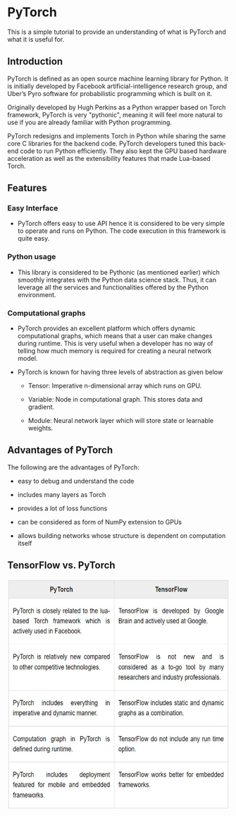 # PyTorch

This is a simple tutorial to provide an understanding of what is PyTorch and what it is useful for.

## Introduction

PyTorch is defined as an open source machine learning library for Python. It is initially developed by Facebook artificial-intelligence research group, and Uber’s Pyro software for probabilistic programming which is built on it.

Originally developed by Hugh Perkins as a Python wrapper based on Torch framework, PyTorch is very "pythonic", meaning it will feel more natural to use if you are already familiar with Python programming.

PyTorch redesigns and implements Torch in Python while sharing the same core C libraries for the backend code. PyTorch developers tuned this back-end code to run Python efficiently. They also kept the GPU based hardware acceleration as well as the extensibility features that made Lua-based Torch.

## Features

### Easy Interface
- PyTorch offers easy to use API hence it is considered to be very simple to operate and runs on Python. The code execution in this framework is quite easy.

### Python usage
- This library is considered to be Pythonic (as mentioned earlier) which smoothly integrates with the Python data science stack. Thus, it can leverage all the services and functionalities offered by the Python environment.

### Computational graphs 
- PyTorch provides an excellent platform which offers dynamic computational graphs, which means that a user can make changes during runtime. This is very useful when a developer has no way of telling how much memory is required for creating a neural network model.

- PyTorch is known for having three levels of abstraction as given below

   - Tensor: Imperative n-dimensional array which runs on GPU.

   - Variable: Node in computational graph. This stores data and gradient.

   - Module: Neural network layer which will store state or learnable weights.

## Advantages of PyTorch
The following are the advantages of PyTorch:

- easy to debug and understand the code

- includes many layers as Torch

- provides a lot of loss functions

- can be considered as form of NumPy extension to GPUs

- allows building networks whose structure is dependent on computation itself

## TensorFlow vs. PyTorch

<img src="https://github.com/aceirus/PyTorch/blob/main/pictures/PyTorch.vs.TensorFlow.jpg" width=604 height=523 style="float: left; margin-right: 0px;" />
